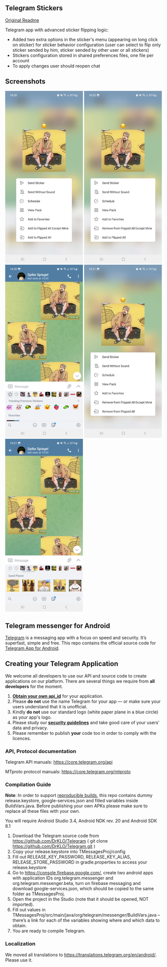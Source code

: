 ## Telegram Stickers
[Original Readme](https://github.com/UnbiasedShelf/Telegram-Stickers#telegram-messenger-for-android)

Telegram app with advanced sticker flipping logic:
- Added two extra options in the sticker's menu (appearing on long click on sticker) for sticker behavior configuration (user can select to flip only sticker sended by him, sticker sended by other user or all stickers)
- Stickers configuration stored in shared preferences files, one file per account
- To apply changes user should reopen chat

## Screenshots
<div class="row">
  <img src="https://github.com/UnbiasedShelf/Telegram-Stickers/blob/master/screenshots/Screenshot_20221221_162012_Telegram%20Stickers%20Flipper.jpg" width=250/>
  <img src="https://github.com/UnbiasedShelf/Telegram-Stickers/blob/master/screenshots/Screenshot_20221221_162023_Telegram%20Stickers%20Flipper.jpg" width=250/>
  <img src="https://github.com/UnbiasedShelf/Telegram-Stickers/blob/master/screenshots/Screenshot_20221221_162040_Telegram%20Stickers%20Flipper.jpg" width=250/>
  <img src="https://github.com/UnbiasedShelf/Telegram-Stickers/blob/master/screenshots/Screenshot_20221221_162106_Telegram%20Stickers%20Flipper.jpg" width=250/>
  <img src="https://github.com/UnbiasedShelf/Telegram-Stickers/blob/master/screenshots/Screenshot_20221221_162116_Telegram%20Stickers%20Flipper.jpg" width=250/>
</div>

## Telegram messenger for Android

[Telegram](https://telegram.org) is a messaging app with a focus on speed and security. It’s superfast, simple and free.
This repo contains the official source code for [Telegram App for Android](https://play.google.com/store/apps/details?id=org.telegram.messenger).

## Creating your Telegram Application

We welcome all developers to use our API and source code to create applications on our platform.
There are several things we require from **all developers** for the moment.

1. [**Obtain your own api_id**](https://core.telegram.org/api/obtaining_api_id) for your application.
2. Please **do not** use the name Telegram for your app — or make sure your users understand that it is unofficial.
3. Kindly **do not** use our standard logo (white paper plane in a blue circle) as your app's logo.
3. Please study our [**security guidelines**](https://core.telegram.org/mtproto/security_guidelines) and take good care of your users' data and privacy.
4. Please remember to publish **your** code too in order to comply with the licences.

### API, Protocol documentation

Telegram API manuals: https://core.telegram.org/api

MTproto protocol manuals: https://core.telegram.org/mtproto

### Compilation Guide

**Note**: In order to support [reproducible builds](https://core.telegram.org/reproducible-builds), this repo contains dummy release.keystore,  google-services.json and filled variables inside BuildVars.java. Before publishing your own APKs please make sure to replace all these files with your own.

You will require Android Studio 3.4, Android NDK rev. 20 and Android SDK 8.1

1. Download the Telegram source code from https://github.com/DrKLO/Telegram ( git clone https://github.com/DrKLO/Telegram.git )
2. Copy your release.keystore into TMessagesProj/config
3. Fill out RELEASE_KEY_PASSWORD, RELEASE_KEY_ALIAS, RELEASE_STORE_PASSWORD in gradle.properties to access your  release.keystore
4.  Go to https://console.firebase.google.com/, create two android apps with application IDs org.telegram.messenger and org.telegram.messenger.beta, turn on firebase messaging and download google-services.json, which should be copied to the same folder as TMessagesProj.
5. Open the project in the Studio (note that it should be opened, NOT imported).
6. Fill out values in TMessagesProj/src/main/java/org/telegram/messenger/BuildVars.java – there’s a link for each of the variables showing where and which data to obtain.
7. You are ready to compile Telegram.

### Localization

We moved all translations to https://translations.telegram.org/en/android/. Please use it.
